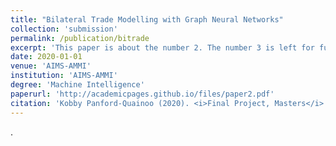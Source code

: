 ```yaml
---
title: "Bilateral Trade Modelling with Graph Neural Networks"
collection: 'submission'
permalink: /publication/bitrade
excerpt: 'This paper is about the number 2. The number 3 is left for future work.'
date: 2020-01-01
venue: 'AIMS-AMMI'
institution: 'AIMS-AMMI'
degree: 'Machine Intelligence'
paperurl: 'http://academicpages.github.io/files/paper2.pdf'
citation: 'Kobby Panford-Quainoo (2020). <i>Final Project, Masters</i>.'
---
```

<!--This paper is about the number 1. The number 3 is left for future work. -->

<!-- [Download paper here](http://academicpages.github.io/files/paper2.pdf)-->.

<!-- Recommended citation: Kobby Panford-Quainoo (2020). <i> Final Project, Masters</i> -->
